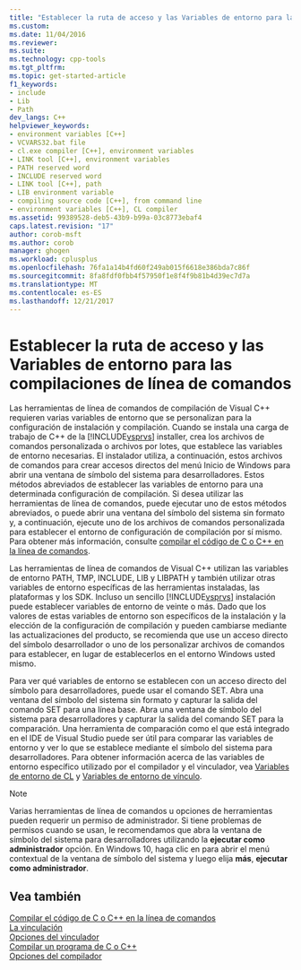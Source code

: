 ```yaml
---
title: "Establecer la ruta de acceso y las Variables de entorno para las compilaciones de línea de comandos | Documentos de Microsoft"
ms.custom: 
ms.date: 11/04/2016
ms.reviewer: 
ms.suite: 
ms.technology: cpp-tools
ms.tgt_pltfrm: 
ms.topic: get-started-article
f1_keywords:
- include
- Lib
- Path
dev_langs: C++
helpviewer_keywords:
- environment variables [C++]
- VCVARS32.bat file
- cl.exe compiler [C++], environment variables
- LINK tool [C++], environment variables
- PATH reserved word
- INCLUDE reserved word
- LINK tool [C++], path
- LIB environment variable
- compiling source code [C++], from command line
- environment variables [C++], CL compiler
ms.assetid: 99389528-deb5-43b9-b99a-03c8773ebaf4
caps.latest.revision: "17"
author: corob-msft
ms.author: corob
manager: ghogen
ms.workload: cplusplus
ms.openlocfilehash: 76fa1a14b4fd60f249ab015f6618e386bda7c86f
ms.sourcegitcommit: 8fa8fdf0fbb4f57950f1e8f4f9b81b4d39ec7d7a
ms.translationtype: MT
ms.contentlocale: es-ES
ms.lasthandoff: 12/21/2017
---
```

# <a name="set-the-path-and-environment-variables-for-command-line-builds"></a>Establecer la ruta de acceso y las Variables de entorno para las compilaciones de línea de comandos

Las herramientas de línea de comandos de compilación de Visual C++ requieren varias variables de entorno que se personalizan para la configuración de instalación y compilación. Cuando se instala una carga de trabajo de C++ de la [!INCLUDE[vsprvs](../assembler/masm/includes/vsprvs_md.md)] installer, crea los archivos de comandos personalizada o archivos por lotes, que establece las variables de entorno necesarias. El instalador utiliza, a continuación, estos archivos de comandos para crear accesos directos del menú Inicio de Windows para abrir una ventana de símbolo del sistema para desarrolladores. Estos métodos abreviados de establecer las variables de entorno para una determinada configuración de compilación. Si desea utilizar las herramientas de línea de comandos, puede ejecutar uno de estos métodos abreviados, o puede abrir una ventana del símbolo del sistema sin formato y, a continuación, ejecute uno de los archivos de comandos personalizada para establecer el entorno de configuración de compilación por sí mismo. Para obtener más información, consulte [compilar el código de C o C++ en la línea de comandos](building-on-the-command-line.md).  
  
Las herramientas de línea de comandos de Visual C++ utilizan las variables de entorno PATH, TMP, INCLUDE, LIB y LIBPATH y también utilizar otras variables de entorno específicas de las herramientas instaladas, las plataformas y los SDK. Incluso un sencillo [!INCLUDE[vsprvs](../assembler/masm/includes/vsprvs_md.md)] instalación puede establecer variables de entorno de veinte o más. Dado que los valores de estas variables de entorno son específicos de la instalación y la elección de la configuración de compilación y pueden cambiarse mediante las actualizaciones del producto, se recomienda que use un acceso directo del símbolo desarrollador o uno de los personalizar archivos de comandos para establecer, en lugar de establecerlos en el entorno Windows usted mismo. 

Para ver qué variables de entorno se establecen con un acceso directo del símbolo para desarrolladores, puede usar el comando SET. Abra una ventana del símbolo del sistema sin formato y capturar la salida del comando SET para una línea base. Abra una ventana de símbolo del sistema para desarrolladores y capturar la salida del comando SET para la comparación. Una herramienta de comparación como el que está integrado en el IDE de Visual Studio puede ser útil para comparar las variables de entorno y ver lo que se establece mediante el símbolo del sistema para desarrolladores. Para obtener información acerca de las variables de entorno específico utilizado por el compilador y el vinculador, vea [Variables de entorno de CL](../build/reference/cl-environment-variables.md) y [Variables de entorno de vínculo](../build/reference/link-environment-variables.md).  
  
> [!NOTE]
>  Varias herramientas de línea de comandos u opciones de herramientas pueden requerir un permiso de administrador. Si tiene problemas de permisos cuando se usan, le recomendamos que abra la ventana de símbolo del sistema para desarrolladores utilizando la **ejecutar como administrador** opción. En Windows 10, haga clic en para abrir el menú contextual de la ventana de símbolo del sistema y luego elija **más**, **ejecutar como administrador**.  
  
## <a name="see-also"></a>Vea también  

[Compilar el código de C o C++ en la línea de comandos](../build/building-on-the-command-line.md)   
[La vinculación](../build/reference/linking.md)   
[Opciones del vinculador](../build/reference/linker-options.md)   
[Compilar un programa de C o C++](../build/reference/compiling-a-c-cpp-program.md)   
[Opciones del compilador](../build/reference/compiler-options.md)